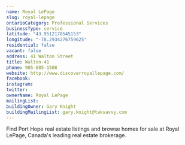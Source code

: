 ```yaml
---
name: Royal LePage 
slug: royal-lepage
ontarioCategory: Professional Services
businessType: service
latitude: "43.9512178545153"
longitude: "-78.2934276759625"
residential: false
vacant: false
address: 41 Walton Street
title: Walton-41
phone: 905-885-1508
website: http://www.discoverroyallepage.com/
facebook: 
instagram: 
twitter: 
ownerName: Royal LePage
mailingList: 
buildingOwner: Gary Knight
buildingMailingList: gary.knight@taksavvy.com
---
```


Find Port Hope real estate listings and browse homes for sale at Royal LePage, Canada's leading real estate brokerage.
